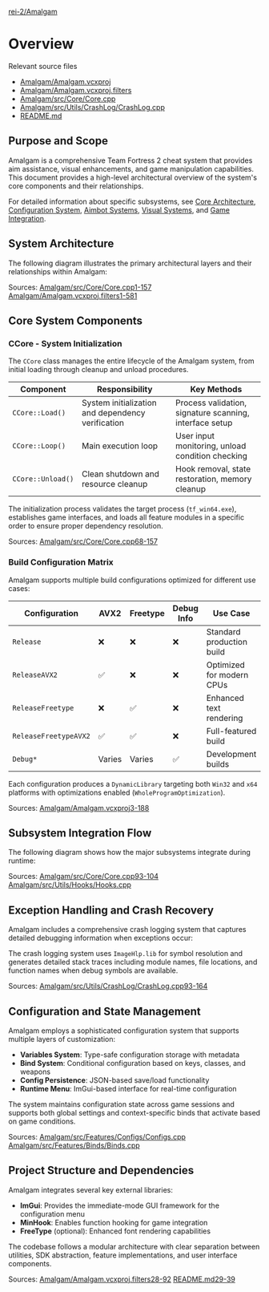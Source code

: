 

[rei-2/Amalgam]()



# Overview

Relevant source files

* [Amalgam/Amalgam.vcxproj]()
* [Amalgam/Amalgam.vcxproj.filters]()
* [Amalgam/src/Core/Core.cpp]()
* [Amalgam/src/Utils/CrashLog/CrashLog.cpp]()
* [README.md]()

## Purpose and Scope

Amalgam is a comprehensive Team Fortress 2 cheat system that provides aim assistance, visual enhancements, and game manipulation capabilities. This document provides a high-level architectural overview of the system's core components and their relationships.

For detailed information about specific subsystems, see [Core Architecture](), [Configuration System](), [Aimbot Systems](), [Visual Systems](), and [Game Integration]().

## System Architecture

The following diagram illustrates the primary architectural layers and their relationships within Amalgam:

Sources: [Amalgam/src/Core/Core.cpp1-157]() [Amalgam/Amalgam.vcxproj.filters1-581]()

## Core System Components

### CCore - System Initialization

The `CCore` class manages the entire lifecycle of the Amalgam system, from initial loading through cleanup and unload procedures.

| Component | Responsibility | Key Methods |
| --- | --- | --- |
| `CCore::Load()` | System initialization and dependency verification | Process validation, signature scanning, interface setup |
| `CCore::Loop()` | Main execution loop | User input monitoring, unload condition checking |
| `CCore::Unload()` | Clean shutdown and resource cleanup | Hook removal, state restoration, memory cleanup |

The initialization process validates the target process (`tf_win64.exe`), establishes game interfaces, and loads all feature modules in a specific order to ensure proper dependency resolution.

Sources: [Amalgam/src/Core/Core.cpp68-157]()

### Build Configuration Matrix

Amalgam supports multiple build configurations optimized for different use cases:

| Configuration | AVX2 | Freetype | Debug Info | Use Case |
| --- | --- | --- | --- | --- |
| `Release` | ❌ | ❌ | ❌ | Standard production build |
| `ReleaseAVX2` | ✅ | ❌ | ❌ | Optimized for modern CPUs |
| `ReleaseFreetype` | ❌ | ✅ | ❌ | Enhanced text rendering |
| `ReleaseFreetypeAVX2` | ✅ | ✅ | ❌ | Full-featured build |
| `Debug*` | Varies | Varies | ✅ | Development builds |

Each configuration produces a `DynamicLibrary` targeting both `Win32` and `x64` platforms with optimizations enabled (`WholeProgramOptimization`).

Sources: [Amalgam/Amalgam.vcxproj3-188]()

## Subsystem Integration Flow

The following diagram shows how the major subsystems integrate during runtime:

Sources: [Amalgam/src/Core/Core.cpp93-104]() [Amalgam/src/Utils/Hooks/Hooks.cpp]()

## Exception Handling and Crash Recovery

Amalgam includes a comprehensive crash logging system that captures detailed debugging information when exceptions occur:

The crash logging system uses `ImageHlp.lib` for symbol resolution and generates detailed stack traces including module names, file locations, and function names when debug symbols are available.

Sources: [Amalgam/src/Utils/CrashLog/CrashLog.cpp93-164]()

## Configuration and State Management

Amalgam employs a sophisticated configuration system that supports multiple layers of customization:

* **Variables System**: Type-safe configuration storage with metadata
* **Bind System**: Conditional configuration based on keys, classes, and weapons
* **Config Persistence**: JSON-based save/load functionality
* **Runtime Menu**: ImGui-based interface for real-time configuration

The system maintains configuration state across game sessions and supports both global settings and context-specific binds that activate based on game conditions.

Sources: [Amalgam/src/Features/Configs/Configs.cpp]() [Amalgam/src/Features/Binds/Binds.cpp]()

## Project Structure and Dependencies

Amalgam integrates several key external libraries:

* **ImGui**: Provides the immediate-mode GUI framework for the configuration menu
* **MinHook**: Enables function hooking for game integration
* **FreeType** (optional): Enhanced font rendering capabilities

The codebase follows a modular architecture with clear separation between utilities, SDK abstraction, feature implementations, and user interface components.

Sources: [Amalgam/Amalgam.vcxproj.filters28-92]() [README.md29-39]()


